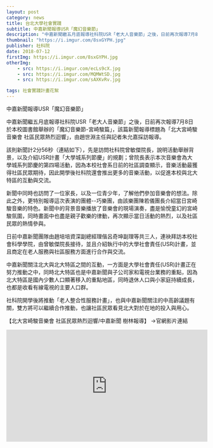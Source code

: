 ```yaml
---
layout: post
category: news
title: 台北大學社會實踐
subtitle: 中嘉新聞報導USR「魔幻音樂節」
description: "中嘉新聞繼五月底報導社科院USR「老大人音樂節」之後，日前再次報導7月8日於本校圖書館舉辦的「魔幻音樂節-宮崎駿篇」..."
thumbnail: "https://i.imgur.com/8sxGYPH.jpg"
publisher: 社科院
date: 2018-07-12
firstImg: https://i.imgur.com/8sxGYPH.jpg
otherImg:
    - src: https://i.imgur.com/ecLs9cX.jpg
    - src: https://i.imgur.com/MQMWtSD.jpg
    - src: https://i.imgur.com/sAXKvRv.jpg

tags: 社會實踐計畫花絮
---
```


中嘉新聞報導USR「魔幻音樂節」

中嘉新聞繼五月底報導社科院USR「老大人音樂節」之後，日前再次報導7月8日於本校圖書館舉辦的「魔幻音樂節-宮崎駿篇」，該篇新聞報導標題為「北大宮崎駿音樂會 社區民眾熱烈迴響」，由趙世淵主任與記者朱允嘉採訪報導。

該則新聞計2分56秒（連結如下），先是訪問社科院曾敏傑院長，說明活動舉辦背景，以及介紹USR計畫「大學城系列節慶」的規劃；曾院長表示本次音樂會為大學城系列節慶的第四場活動，因為本校社會系日前的社區調查顯示，音樂活動最獲得社區民眾期待，因此開學後社科院還會推出更多的音樂活動，以促進本校與北大特區的互動與交流。

新聞中同時也訪問了一位家長，以及一位青少年，了解他們參加音樂會的想法。除此之外，更特別報導這次表演的團體--巧樂團，由該樂團陳若儀團長介紹當日宮崎駿音樂的特色。新聞中的背景音樂播放了音樂會的現場演奏，盡是愉悅童幻的宮崎駿氛圍，同時畫面中也盡是親子歡樂的律動，再次顯示當日活動的熱烈，以及社區民眾的熱情參與。

日前中嘉新聞團隊由趙培培資深副總經理偕呂奇坤副理等共三人，連袂拜訪本校社會科學學院，由曾敏傑院長接待，並且介紹執行中的大學社會責任(USR)計畫，並且商定在老人服務與社區服務方面進行合作與交流。

中嘉新聞關注北大與北大特區之間的互動，一方面是大學社會責任(USR)計畫正在努力推動之中，同時北大特區也是中嘉新聞與子公司家和電視台業務的重點，因為北大特區是國內少數人口顯著移入的重點地區，同時退休人口與小家庭持續成長，也都是收看有線電視的主要人口群。

社科院開學後將推動「老人整合性服務計畫」，也與中嘉新聞關注的中高齡議題有關，雙方將可以繼續合作推動，也讓社區民眾看見北大對於在地的投入與用心。

【北大宮崎駿音樂會 社區民眾熱烈迴響/中嘉新聞 樹林報導】
→官網影片連結
<iframe width="530" height="295" src="https://www.youtube.com/embed/E0PeuGGhffM" frameborder="0" allow="autoplay; encrypted-media" allowfullscreen></iframe>